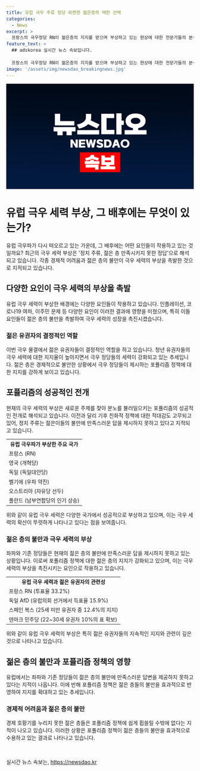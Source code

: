 ```yaml
---
title: 유럽 극우 주류 정당 외면한 젊은층의 택한 선택
categories:
  - News
excerpt: >
  프랑스의 극우정당 RN이 젊은층의 지지를 받으며 부상하고 있는 현상에 대한 전문가들의 분석입니다. 유럽 전역에서 극우의 부상이 지적되며, 이는 이주민 문제뿐만 아니라 경제적 어려움과 젊은이들의 불만도 연결된 결과로 분석됩니다. 젊은 유권자들의 지지가 극우 물결을 주도하는 주요 요인으로 지적되며, 정치 주류가 젊은층의 불만에 만족스러운 대답을 제시하지 못하고 있다는 지적도 있습니다. 경제적으로 어려움을 겪는 젊은 층들은 극우정당의 포퓰리즘 정책에 쉽게 휩쓸린다는 분석이 제기되고 있습니다.
feature_text: >
  ## adskorea 실시간 뉴스 속보입니다.

  프랑스의 극우정당 RN이 젊은층의 지지를 받으며 부상하고 있는 현상에 대한 전문가들의 분석입니다. 유럽 전역에서 극우의 부상이 지적되며, 이는 이주민 문제뿐만 아니라 경제적 어려움과 젊은이들의 불만도 연결된 결과로 분석됩니다. 젊은 유권자들의 지지가 극우 물결을 주도하는 주요 요인으로 지적되며, 정치 주류가 젊은층의 불만에 만족스러운 대답을 제시하지 못하고 있다는 지적도 있습니다. 경제적으로 어려움을 겪는 젊은 층들은 극우정당의 포퓰리즘 정책에 쉽게 휩쓸린다는 분석이 제기되고 있습니다.
image: '/assets/img/newsdao_breakingnews.jpg'
---
```


<p><img src="/assets/img/newsdao_breakingnews.jpg" alt="adskorea 속보" /></p>

<h1>유럽 극우 세력 부상, 그 배후에는 무엇이 있는가?</h1>

<p data-ke-size="size16">유럽 극우파가 다시 떠오르고 있는 가운데, 그 배후에는 어떤 요인들이 작용하고 있는 것일까요? 최근의 극우 세력 부상은 '정치 주류, 젊은 층 만족시키지 못한 정답'으로 해석되고 있습니다. 각종 경제적 어려움과 젊은 층의 불만이 극우 세력의 부상을 촉발한 것으로 지적되고 있습니다.</p>

<h2>다양한 요인이 극우 세력의 부상을 촉발</h2>

<p>유럽 극우 세력이 부상한 배경에는 다양한 요인들이 작용하고 있습니다. 인플레이션, 코로나19 여파, 이주민 문제 등 다양한 요인이 이러한 결과에 영향을 미쳤으며, 특히 이들 요인들이 젊은 층의 불만을 촉발하여 극우 세력의 성장을 촉진시켰습니다.</p>

<h3>젊은 유권자의 결정적인 역할</h3>

<p>이번 극우 물결에서 젊은 유권자들이 결정적인 역할을 하고 있습니다. 청년 유권자들의 극우 세력에 대한 지지율이 높아지면서 극우 정당들의 세력이 강화되고 있는 추세입니다. 젊은 층은 경제적으로 불안한 상황에서 극우 정당들이 제시하는 포퓰리즘 정책에 대한 지지를 강하게 보이고 있습니다.</p>

<h2>포퓰리즘의 성공적인 전개</h2>

<p>현재의 극우 세력의 부상은 새로운 주제를 찾아 분노를 불러일으키는 포퓰리즘의 성공적인 전개로 해석되고 있습니다. 이전과 달리 기후 친화적 정책에 대한 적대감도 고무되고 있어, 정치 주류는 젊은이들의 불만에 만족스러운 답을 제시하지 못하고 있다고 지적되고 있습니다.</p>

<table>
  <tr>
    <td style="text-align: center; height: 17px;"><b>유럽 극우파가 부상한 주요 국가</b></td>
  </tr>
  <tr>
    <td>프랑스 (RN)</td>
  </tr>
  <tr>
    <td>영국 (개혁당)</td>
  </tr>
  <tr>
    <td>독일 (독일대안당)</td>
  </tr>
  <tr>
    <td>벨기에 (우파 약진)</td>
  </tr>
  <tr>
    <td>오스트리아 (자유당 선두)</td>
  </tr>
  <tr>
    <td>폴란드 (남부연합당의 인기 상승)</td>
  </tr>
</table>

<p>위와 같이 유럽 극우 세력은 다양한 국가에서 성공적으로 부상하고 있으며, 이는 극우 세력의 확산이 뚜렷하게 나타나고 있다는 점을 보여줍니다.</p>

<h3>젊은 층의 불만과 극우 세력의 부상</h3>

<p>좌파와 기존 정당들은 현재의 젊은 층의 불만에 만족스러운 답을 제시하지 못하고 있는 상황입니다. 이로써 포퓰리즘 정책에 대한 젊은 층의 지지가 강화되고 있으며, 이는 극우 세력의 부상을 촉진시키는 요인으로 작용하고 있습니다.</p>

<table>
  <tr>
    <td style="text-align: center; height: 17px;"><b>유럽 극우 세력과 젊은 유권자의 관련성</b></td>
  </tr>
  <tr>
    <td>프랑스 RN (투표율 33.2%)</td>
  </tr>
  <tr>
    <td>독일 AfD (유럽의회 선거에서 득표율 15.9%)</td>
  </tr>
  <tr>
    <td>스페인 복스 (25세 미만 유권자 중 12.4%의 지지)</td>
  </tr>
  <tr>
    <td>덴마크 민주당 (22~30세 유권자 10%의 표 확보)</td>
  </tr>
</table>

<p>위와 같이 유럽 극우 세력의 부상은 특히 젊은 유권자들의 지속적인 지지와 관련이 깊은 것으로 나타나고 있습니다.</p>

<h2>젊은 층의 불만과 포퓰리즘 정책의 영향</h2>

<p>유럽에서는 좌파와 기존 정당들이 젊은 층의 불만에 만족스러운 답변을 제공하지 못하고 있다는 지적이 나옵니다. 이에 반해 포퓰리즘 정책은 젊은 층들의 불만을 효과적으로 반영하여 지지를 확대하고 있는 추세입니다.</p>

<h3>경제적 어려움과 젊은 층의 불만</h3>

<p>경제 호황기를 누리지 못한 젊은 층들은 포퓰리즘 정책에 쉽게 휩쓸릴 수밖에 없다는 지적이 나오고 있습니다. 이러한 상황은 포퓰리즘 정책이 젊은 층들의 불만을 효과적으로 수용하고 있는 결과로 나타나고 있습니다.</p>

<p data-ke-size="size16">&nbsp;</p>
실시간 뉴스 속보는, <a href="https://newsdao.kr" rel="dofollow">https://newsdao.kr</a>


